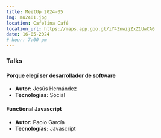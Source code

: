 ```yaml
---
title: MeetUp 2024-05
img: mu2401.jpg
location: Cafelina Café
location_url: https://maps.app.goo.gl/iY4ZnwijZxZ1UwCA6
date: 16-05-2024
# hour: 7:00 pm
---
```


### Talks

#### Porque elegí ser desarrollador de software

* **Autor:** Jesús Hernández
* **Tecnologías:** Social

#### Functional Javascript

* **Autor:** Paolo García
* **Tecnologías:** Javascript
